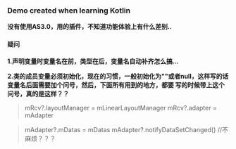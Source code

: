 ### Demo created when learning Kotlin
**没有使用AS3.0，用的插件，不知道功能体验上有什么差别..**

#### 疑问

**1.声明变量时变量名在前，类型在后，变量名自动补齐怎么搞...**

**2.类的成员变量必须初始化，现在的习惯，一般初始化为""或者null，这样写的话变量名后面需要加个问号，然后，下面所有用到的地方，都要
写的时候带上这个问号，真的是这样？？**
> mRcv?.layoutManager = mLinearLayoutManager
> mRcv?.adapter = mAdapter


>mAdapter?.mDatas = mDatas
>mAdapter?.notifyDataSetChanged()
//不麻烦？？？